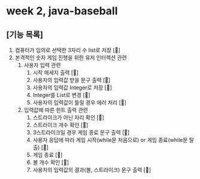# week 2, java-baseball
## [기능 목록]
1. 컴퓨터가 임의로 선택한 3자리 수 list로 저장 [🎯]
2. 본격적인 숫자 게임 진행을 위한 유저 인터렉션 관련
   1. 사용자 입력 관련
      1. 시작 메세지 출력 [🎯]
      2. 사용자의 입력값 받을 문구 출력 [🎯]
      3. 사용자의 입력값 Integer로 저장 [🎯]
      4. Integer를 List<Integer>로 변경 [🎯]
      5. 사용자의 입력값이 틀릴 경우 에러 처리 [🎯]
   2. 입력값에 따른 힌트 출력 관련
      1. 스트라이크가 아닌 자리 확인 [🎯]
      2. 스트라이크 개수 확인 [🎯]
      2. 3스트라이크일 경우 게임 종료 문구 출력 [🎯]
      3. 사용자 응답에 따라 게임 시작(while문 처음으로) or 게임 종료(while문 탈출) [🎯]
      4. 게임 종료 [🎯]
      5. 볼 개수 확인 [🎯]
      6. 사용자의 입력값의 결과(볼, 스트라이크) 문구 출력 [🎯]